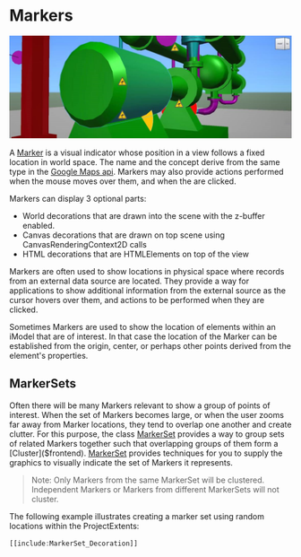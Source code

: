 
# Markers

![markerset sample](./markers_sample.png "Example showing a set of Markers")

A [Marker]($frontend) is a visual indicator whose position in a view follows a fixed location in world space. The name and the concept derive from the same type in the [Google Maps api](https://developers.google.com/maps/documentation/javascript/markers). Markers may also provide actions performed when the mouse moves over them, and when the are clicked.

Markers can display 3 optional parts:

- World decorations that are drawn into the scene with the z-buffer enabled.
- Canvas decorations that are drawn on top scene using CanvasRenderingContext2D calls
- HTML decorations that are HTMLElements on top of the view

Markers are often used to show locations in physical space where records from an external data source are located. They provide a way for applications to show additional information from the external source as the cursor hovers over them, and  actions to be performed when they are clicked.

Sometimes Markers are used to show the location of elements within an iModel that are of interest. In that case the location of the Marker can be established from the origin, center, or perhaps other points derived from the element's properties.

## MarkerSets

Often there will be many Markers relevant to show a group of points of interest. When the set of Markers becomes large, or when the user zooms far away from Marker locations, they tend to overlap one another and create clutter. For this purpose, the class [MarkerSet]($frontend) provides a way to group sets of related Markers together such that overlapping groups of them form a [Cluster]($frontend). [MarkerSet]($frontend) provides techniques for you to supply the graphics to visually indicate the set of Markers it represents.

> Note: Only Markers from the same MarkerSet will be clustered. Independent Markers or Markers from different MarkerSets will not cluster.

The following example illustrates creating a marker set using random locations within the ProjectExtents:

```ts
[[include:MarkerSet_Decoration]]
```

